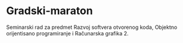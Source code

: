 # Gradski-maraton
 Seminarski rad za predmet Razvoj softvera otvorenog koda, Objektno orijentisano programiranje i Računarska grafika 2.
